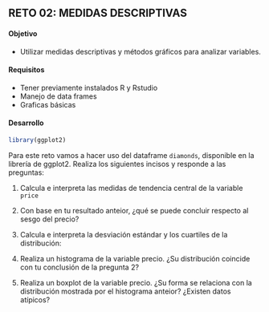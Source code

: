 ## RETO 02: MEDIDAS DESCRIPTIVAS

#### Objetivo
- Utilizar medidas descriptivas y métodos gráficos para analizar variables.

#### Requisitos
- Tener previamente instalados R y Rstudio
- Manejo de data frames
- Graficas básicas

#### Desarrollo
```R
library(ggplot2)
```

Para este reto vamos a hacer uso del dataframe `diamonds`, disponible en la librería 
de ggplot2. Realiza los siguientes incisos y responde a las preguntas:

1) Calcula e interpreta las medidas de tendencia central de la variable `price`


2) Con base en tu resultado anteior, ¿qué se puede concluir respecto al sesgo del precio?

3) Calcula e interpreta la desviación estándar y los cuartiles de la distribución:

4) Realiza un histograma de la variable precio. ¿Su distribución coincide con tu 
conclusión de la pregunta 2?

5) Realiza un boxplot de la variable precio. ¿Su forma se relaciona con la distribución 
mostrada por el histograma anteior? ¿Existen datos atípicos?
